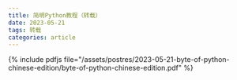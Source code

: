 ```yaml
---
title: 简明Python教程（转载）
date: 2023-05-21
tags: 转载
categories: article
---
```


{% include pdfjs file="/assets/postres/2023-05-21-byte-of-python-chinese-edition/byte-of-python-chinese-edition.pdf" %}
